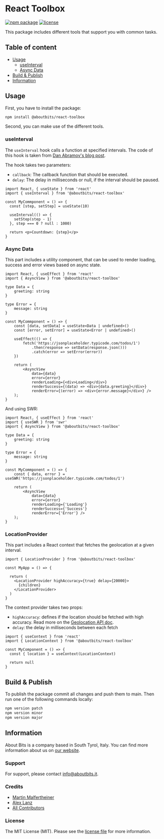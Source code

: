 React Toolbox
=============

[![npm package](https://badge.fury.io/js/%40aboutbits%2Freact-toolbox.svg)](https://badge.fury.io/js/%40aboutbits%2Freact-toolbox)
[![license](https://img.shields.io/github/license/aboutbits/react-toolbox)](https://github.com/aboutbits/react-toolbox/blob/main/license.md)

This package includes different tools that support you with common tasks.

## Table of content

- [Usage](#usage)
  - [useInterval](#useinterval)
  - [Async Data](#async-data)
- [Build & Publish](#build--publish)
- [Information](#information)

## Usage

First, you have to install the package:

```bash
npm install @aboutbits/react-toolbox
```

Second, you can make use of the different tools.

### useInterval

The `useInterval` hook calls a function at specified intervals. The code of this hook is taken from [Dan Abramov's blog post](https://overreacted.io/making-setinterval-declarative-with-react-hooks/).

The hook takes two parameters:

- `callback`: The callback function that should be executed.
- `delay`: The delay in milliseconds or null, if the interval should be paused.

```tsx
import React, { useState } from 'react'
import { useInterval } from '@aboutbits/react-toolbox'

const MyCommponent = () => {
  const [step, setStep] = useState(10)
  
  useInterval(() => {
    setStep(step - 1)
  }, step === 0 ? null : 1000)

  return <p>Countdown: {step}</p>
}
``` 

### Async Data

This part includes a utility component, that can be used to render loading, success and error views based on async state.

```tsx
import React, { useEffect } from 'react'
import { AsyncView } from '@aboutbits/react-toolbox'

type Data = {
    greeting: string
}

type Error = {
    message: string
}

const MyCommponent = () => {
    const [data, setData] = useState<Data | undefined>()
    const [error, setError] = useState<Error | undefined>()

    useEffect(() => {
        fetch('https://jsonplaceholder.typicode.com/todos/1')
            .then(response => setData(response.json()))
            .catch(error => setError(error))
    })

    return (
        <AsyncView
            data={data}
            error={error}
            renderLoading={<div>Loading</div>}
            renderSuccess={(data) => <div>{data.greeting}</div>}
            renderError={(error) => <div>{error.message}</div>} />
    );
}
```

And using SWR:

```tsx
import React, { useEffect } from 'react'
import { useSWR } from 'swr'
import { AsyncView } from '@aboutbits/react-toolbox'

type Data = {
    greeting: string
}

type Error = {
    message: string
}

const MyCommponent = () => {
    const { data, error } = useSWR('https://jsonplaceholder.typicode.com/todos/1')
    
    return (
        <AsyncView
            data={data}
            error={error}
            renderLoading={'Loading'}
            renderSuccess={'Success'}
            renderError={'Error'} />
    );
}
``` 

### LocationProvider

This part includes a React context that fetches the geolocation at a given interval.

```tsx
import { LocationProvider } from '@aboutbits/react-toolbox'

const MyApp = () => {
  
  return (
    <LocationProvider highAccuracy={true} delay={20000}>
      {children}
    </LocationProvider>
  )
}
```

The context provider takes two props:
- `highAccuracy`: defines if the location should be fetched with high accuracy. Read more on the [Geolocation API doc](https://developer.mozilla.org/en-US/docs/Web/API/Geolocation_API).
- `delay`: the delay in milliseconds between each fetch

```tsx
import { useContext } from 'react'
import { LocationContext } from '@aboutbits/react-toolbox'

const MyComponent = () => {
  const { location } = useContext(LocationContext)
  
  return null
}
```

## Build & Publish

To publish the package commit all changes and push them to main. Then run one of the following commands locally:

```bash
npm version patch
npm version minor
npm version major
```

## Information

About Bits is a company based in South Tyrol, Italy. You can find more information about us on [our website](https://aboutbits.it).

### Support

For support, please contact [info@aboutbits.it](mailto:info@aboutbits.it).

### Credits

- [Martin Malfertheiner](https://github.com/mmalfertheiner)
- [Alex Lanz](https://github.com/alexlanz)
- [All Contributors](../../contributors)

### License

The MIT License (MIT). Please see the [license file](license.md) for more information.

